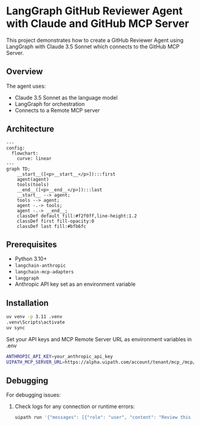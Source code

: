 # LangGraph GitHub Reviewer Agent with Claude and GitHub MCP Server

This project demonstrates how to create a GitHub Reviewer Agent using LangGraph with Claude 3.5 Sonnet which connects to the GitHub MCP Server.

## Overview

The agent uses:
- Claude 3.5 Sonnet as the language model
- LangGraph for orchestration
- Connects to a Remote MCP server

## Architecture

```mermaid
---
config:
  flowchart:
    curve: linear
---
graph TD;
	__start__([<p>__start__</p>]):::first
	agent(agent)
	tools(tools)
	__end__([<p>__end__</p>]):::last
	__start__ --> agent;
	tools --> agent;
	agent -.-> tools;
	agent -.-> __end__;
	classDef default fill:#f2f0ff,line-height:1.2
	classDef first fill-opacity:0
	classDef last fill:#bfb6fc
```

## Prerequisites

- Python 3.10+
- `langchain-anthropic`
- `langchain-mcp-adapters`
- `langgraph`
- Anthropic API key set as an environment variable

## Installation

```bash
uv venv -p 3.11 .venv
.venv\Scripts\activate
uv sync
```

Set your API keys and MCP Remote Server URL as environment variables in .env

```bash
ANTHROPIC_API_KEY=your_anthropic_api_key
UIPATH_MCP_SERVER_URL=https://alpha.uipath.com/account/tenant/mcp_/mcp/server_slug/sse
```

## Debugging

For debugging issues:

1. Check logs for any connection or runtime errors:
   ```bash
   uipath run '{"messages": [{"role": "user", "content": "Review this PR and provide detailed feedback"}], "owner": "anthropic", "repo": "claude", "pullNumber": 123}'
   ```


